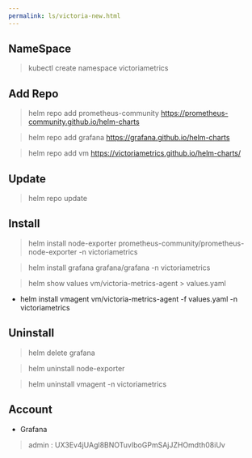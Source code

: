 ```yaml
---
permalink: ls/victoria-new.html
---
```


## NameSpace

> kubectl create namespace victoriametrics

## Add Repo

> helm repo add prometheus-community https://prometheus-community.github.io/helm-charts

> helm repo add grafana https://grafana.github.io/helm-charts

> helm repo add vm https://victoriametrics.github.io/helm-charts/

## Update

> helm repo update

## Install 

> helm install node-exporter prometheus-community/prometheus-node-exporter -n victoriametrics

> helm install grafana grafana/grafana -n victoriametrics

> helm show values vm/victoria-metrics-agent > values.yaml
  - helm install vmagent vm/victoria-metrics-agent -f values.yaml -n victoriametrics

## Uninstall

> helm delete grafana

> helm uninstall node-exporter

> helm uninstall vmagent -n victoriametrics

## Account

- Grafana
> admin : UX3Ev4jUAgl8BNOTuvIboGPmSAjJZHOmdth08iUv
